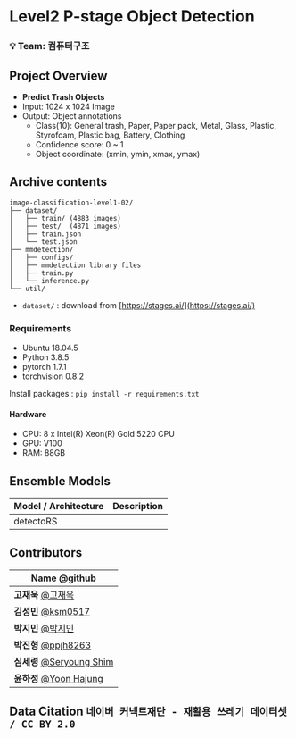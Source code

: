 # Level2 P-stage Object Detection

### 💡 **Team: 컴퓨터구조**

## Project Overview

- **Predict Trash Objects**
- Input: 1024 x 1024 Image
- Output: Object annotations
    - Class(10): General trash, Paper, Paper pack, Metal, Glass, Plastic, Styrofoam, Plastic bag, Battery, Clothing
    - Confidence score: 0 ~ 1
    - Object coordinate: (xmin, ymin, xmax, ymax)

## Archive contents

```
image-classification-level1-02/
├── dataset/
│   ├── train/ (4883 images)
│   ├── test/  (4871 images)
│   ├── train.json
│   └── test.json
├── mmdetection/
│   ├── configs/
│   ├── mmdetection library files
│   ├── train.py
│   └── inference.py
└── util/
```

- ```dataset/``` : download from [https://stages.ai/](https://stages.ai/)

### Requirements

- Ubuntu 18.04.5
- Python 3.8.5
- pytorch 1.7.1
- torchvision 0.8.2

Install packages :  `pip install -r requirements.txt` 

#### Hardware

- CPU: 8 x Intel(R) Xeon(R) Gold 5220 CPU
- GPU: V100
- RAM: 88GB

## Ensemble Models

| Model / Architecture      | Description                           |
| ------------------------- | ------------------------------------- |
| detectoRS                 |                                       |


## Contributors

| **Name** @github                                              | 
| ------------------------------------------------------------  | 
| **고재욱** [@고재욱](https://github.com/pkpete)               |
| **김성민** [@ksm0517](https://github.com/ksm0517)             |
| **박지민** [@박지민](https://github.com/ddeokbboki-good)      | 
| **박진형** [@ppjh8263](https://github.com/ppjh8263)           |
| **심세령** [@Seryoung Shim](https://github.com/seryoungshim17)| 
| **윤하정** [@Yoon Hajung](https://github.com/YHaJung)         | 

## Data Citation ```네이버 커넥트재단 - 재활용 쓰레기 데이터셋 / CC BY 2.0```
